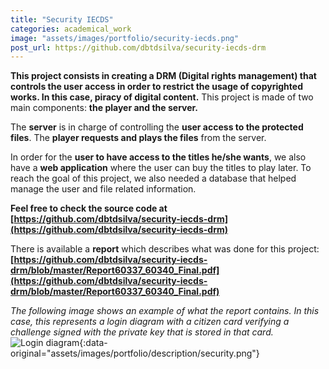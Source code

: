 ```yaml
---
title: "Security IECDS"
categories: academical_work
image: "assets/images/portfolio/security-iecds.png"
post_url: https://github.com/dbtdsilva/security-iecds-drm
---
```


**This project consists in creating a DRM (Digital rights management) that controls the user access in order to restrict the usage of copyrighted works. In this case, piracy of digital content.**
This project is made of two main components: **the player and the server.**

The **server** is in charge of controlling the **user access to the protected files**. The **player requests and plays the files** from the server.

In order for the **user to have access to the titles he/she wants**, we also have a **web application** where the user can buy the titles to play later. To reach the goal of this project, we also needed a database that helped manage the user and file related information.

**Feel free to check the source code at [https://github.com/dbtdsilva/security-iecds-drm](https://github.com/dbtdsilva/security-iecds-drm)**

There is available a **report** which describes what was done for this project: **[https://github.com/dbtdsilva/security-iecds-drm/blob/master/Report60337_60340_Final.pdf](https://github.com/dbtdsilva/security-iecds-drm/blob/master/Report60337_60340_Final.pdf)**

_The following image shows an example of what the report contains. In this case, this represents a login diagram with a citizen card verifying a challenge signed with the private key that is stored in that card._
![Login diagram](){:data-original="assets/images/portfolio/description/security.png"}